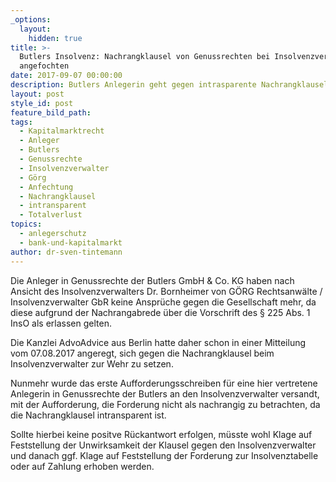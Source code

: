 ```yaml
---
_options:
  layout:
    hidden: true
title: >-
  Butlers Insolvenz: Nachrangklausel von Genussrechten bei Insolvenzverwalter
  angefochten
date: 2017-09-07 00:00:00
description: Butlers Anlegerin geht gegen intrasparente Nachrangklausel vor
layout: post
style_id: post
feature_bild_path:
tags:
  - Kapitalmarktrecht
  - Anleger
  - Butlers
  - Genussrechte
  - Insolvenzverwalter
  - Görg
  - Anfechtung
  - Nachrangklausel
  - intransparent
  - Totalverlust
topics:
  - anlegerschutz
  - bank-und-kapitalmarkt
author: dr-sven-tintemann
---
```



Die Anleger in Genussrechte der Butlers GmbH & Co. KG haben nach Ansicht des Insolvenzverwalters Dr. Bornheimer von GÖRG Rechtsanwälte / Insolvenzverwalter GbR keine Ansprüche gegen die Gesellschaft mehr, da diese aufgrund der Nachrangabrede über die Vorschrift des § 225 Abs. 1 InsO als erlassen gelten.

Die Kanzlei AdvoAdvice aus Berlin hatte daher schon in einer Mitteilung vom 07.08.2017 angeregt, sich gegen die Nachrangklausel beim Insolvenzverwalter zur Wehr zu setzen.

Nunmehr wurde das erste Aufforderungsschreiben für eine hier vertretene Anlegerin in Genussrechte der Butlers an den Insolvenzverwalter versandt, mit der Aufforderung, die Forderung nicht als nachrangig zu betrachten, da die Nachrangklausel intransparent ist.

Sollte hierbei keine positve Rückantwort erfolgen, müsste wohl Klage auf Feststellung der Unwirksamkeit der Klausel gegen den Insolvenzverwalter und danach ggf. Klage auf Feststellung der Forderung zur Insolvenztabelle oder auf Zahlung erhoben werden.